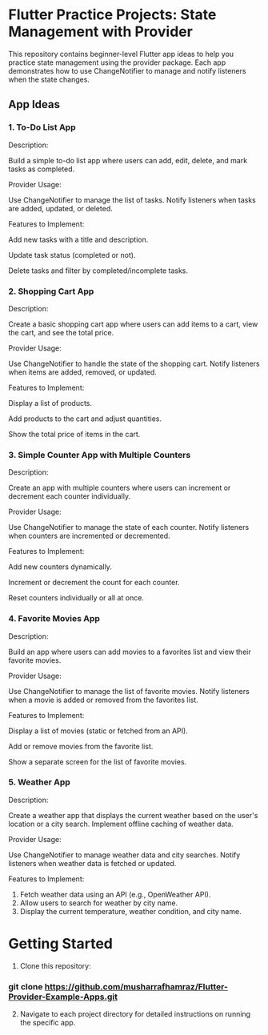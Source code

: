 # Flutter Practice Projects: State Management with Provider


This repository contains beginner-level Flutter app ideas to help you practice state management using the provider package. Each app demonstrates how to use ChangeNotifier to manage and notify listeners when the state changes.


## App Ideas

### 1. To-Do List App

Description:

Build a simple to-do list app where users can add, edit, delete, and mark tasks as completed.

Provider Usage:

Use ChangeNotifier to manage the list of tasks. Notify listeners when tasks are added, updated, or deleted.

Features to Implement:

Add new tasks with a title and description.

Update task status (completed or not).

Delete tasks and filter by completed/incomplete tasks.

### 2. Shopping Cart App

Description:

Create a basic shopping cart app where users can add items to a cart, view the cart, and see the total price.

Provider Usage:

Use ChangeNotifier to handle the state of the shopping cart. Notify listeners when items are added, removed, or updated.

Features to Implement:

Display a list of products.

Add products to the cart and adjust quantities.

Show the total price of items in the cart.

### 3. Simple Counter App with Multiple Counters

Description:

Create an app with multiple counters where users can increment or decrement each counter individually.

Provider Usage:

Use ChangeNotifier to manage the state of each counter. Notify listeners when counters are incremented or decremented.

Features to Implement:

Add new counters dynamically.

Increment or decrement the count for each counter.

Reset counters individually or all at once.

### 4. Favorite Movies App

Description:

Build an app where users can add movies to a favorites list and view their favorite movies.

Provider Usage:

Use ChangeNotifier to manage the list of favorite movies. Notify listeners when a movie is added or removed from the favorites list.

Features to Implement:

Display a list of movies (static or fetched from an API).

Add or remove movies from the favorite list.

Show a separate screen for the list of favorite movies.

### 5. Weather App

Description:

Create a weather app that displays the current weather based on the user's location or a city search. Implement offline caching of weather data.

Provider Usage:

Use ChangeNotifier to manage weather data and city searches. Notify listeners when weather data is fetched or updated.

Features to Implement:

1. Fetch weather data using an API (e.g., OpenWeather API).
2. Allow users to search for weather by city name.
3. Display the current temperature, weather condition, and city name.

# Getting Started

1. Clone this repository:
### git clone https://github.com/musharrafhamraz/Flutter-Provider-Example-Apps.git

2. Navigate to each project directory for detailed instructions on running the specific app.
